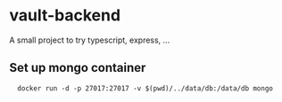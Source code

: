 # vault-backend
A small project to try typescript, express, ...


## Set up mongo container
```
  docker run -d -p 27017:27017 -v $(pwd)/../data/db:/data/db mongo
```

